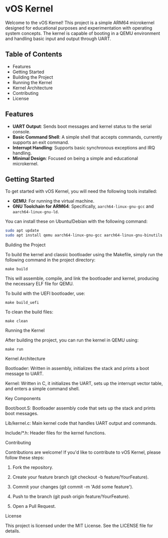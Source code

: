 # vOS Kernel

Welcome to the vOS Kernel! This project is a simple ARM64 microkernel designed for educational purposes and experimentation with operating system concepts. The kernel is capable of booting in a QEMU environment and handling basic input and output through UART.

## Table of Contents
- Features
- Getting Started
- Building the Project
- Running the Kernel
- Kernel Architecture
- Contributing
- License

## Features
- **UART Output**: Sends boot messages and kernel status to the serial console.
- **Basic Command Shell**: A simple shell that accepts commands, currently supports an exit command.
- **Interrupt Handling**: Supports basic synchronous exceptions and IRQ handling.
- **Minimal Design**: Focused on being a simple and educational microkernel.

## Getting Started

To get started with vOS Kernel, you will need the following tools installed:

- **QEMU**: For running the virtual machine.
- **GNU Toolchain for ARM64**: Specifically, `aarch64-linux-gnu-gcc` and `aarch64-linux-gnu-ld`.

You can install these on Ubuntu/Debian with the following command:

```bash
sudo apt update
sudo apt install qemu aarch64-linux-gnu-gcc aarch64-linux-gnu-binutils
```
Building the Project

To build the kernel and classic bootloader using the Makefile, simply run the following command in the project directory:

```make build```

This will assemble, compile, and link the bootloader and kernel, producing the necessary ELF file for QEMU.

To build with the UEFI bootloader, use:

```make build_uefi```

To clean the build files:

```make clean```

Running the Kernel

After building the project, you can run the kernel in QEMU using:

```make run```

Kernel Architecture

Bootloader: Written in assembly, initializes the stack and prints a boot message to UART.

Kernel: Written in C, it initializes the UART, sets up the interrupt vector table, and enters a simple command shell.


Key Components

Boot/boot.S: Bootloader assembly code that sets up the stack and prints boot messages.

Lib/kernel.c: Main kernel code that handles UART output and commands.

Include/*.h: Header files for the kernel functions.


Contributing

Contributions are welcome! If you'd like to contribute to vOS Kernel, please follow these steps:

1. Fork the repository.


2. Create your feature branch (git checkout -b feature/YourFeature).


3. Commit your changes (git commit -m 'Add some feature').


4. Push to the branch (git push origin feature/YourFeature).


5. Open a Pull Request.



License

This project is licensed under the MIT License. See the LICENSE file for details.


